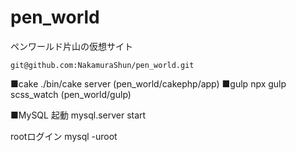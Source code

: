 # pen_world
ペンワールド片山の仮想サイト

```
git@github.com:NakamuraShun/pen_world.git
```

■cake
./bin/cake server
(pen_world/cakephp/app)
■gulp
npx gulp scss_watch
(pen_world/gulp)

■MySQL
起動
mysql.server start

rootログイン
mysql -uroot
